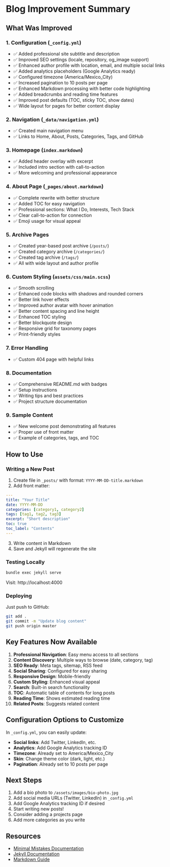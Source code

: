 # Blog Improvement Summary

## What Was Improved

### 1. Configuration (`_config.yml`)
- ✅ Added professional site subtitle and description
- ✅ Improved SEO settings (locale, repository, og_image support)
- ✅ Enhanced author profile with location, email, and multiple social links
- ✅ Added analytics placeholders (Google Analytics ready)
- ✅ Configured timezone (America/Mexico_City)
- ✅ Increased pagination to 10 posts per page
- ✅ Enhanced Markdown processing with better code highlighting
- ✅ Added breadcrumbs and reading time features
- ✅ Improved post defaults (TOC, sticky TOC, show dates)
- ✅ Wide layout for pages for better content display

### 2. Navigation (`_data/navigation.yml`)
- ✅ Created main navigation menu
- ✅ Links to Home, About, Posts, Categories, Tags, and GitHub

### 3. Homepage (`index.markdown`)
- ✅ Added header overlay with excerpt
- ✅ Included intro section with call-to-action
- ✅ More welcoming and professional appearance

### 4. About Page (`_pages/about.markdown`)
- ✅ Complete rewrite with better structure
- ✅ Added TOC for easy navigation
- ✅ Professional sections: What I Do, Interests, Tech Stack
- ✅ Clear call-to-action for connection
- ✅ Emoji usage for visual appeal

### 5. Archive Pages
- ✅ Created year-based post archive (`/posts/`)
- ✅ Created category archive (`/categories/`)
- ✅ Created tag archive (`/tags/`)
- ✅ All with wide layout and author profile

### 6. Custom Styling (`assets/css/main.scss`)
- ✅ Smooth scrolling
- ✅ Enhanced code blocks with shadows and rounded corners
- ✅ Better link hover effects
- ✅ Improved author avatar with hover animation
- ✅ Better content spacing and line height
- ✅ Enhanced TOC styling
- ✅ Better blockquote design
- ✅ Responsive grid for taxonomy pages
- ✅ Print-friendly styles

### 7. Error Handling
- ✅ Custom 404 page with helpful links

### 8. Documentation
- ✅ Comprehensive README.md with badges
- ✅ Setup instructions
- ✅ Writing tips and best practices
- ✅ Project structure documentation

### 9. Sample Content
- ✅ New welcome post demonstrating all features
- ✅ Proper use of front matter
- ✅ Example of categories, tags, and TOC

## How to Use

### Writing a New Post

1. Create file in `_posts/` with format: `YYYY-MM-DD-title.markdown`
2. Add front matter:
```yaml
---
title: "Your Title"
date: YYYY-MM-DD
categories: [category1, category2]
tags: [tag1, tag2, tag3]
excerpt: "Short description"
toc: true
toc_label: "Contents"
---
```
3. Write content in Markdown
4. Save and Jekyll will regenerate the site

### Testing Locally

```bash
bundle exec jekyll serve
```

Visit: http://localhost:4000

### Deploying

Just push to GitHub:
```bash
git add .
git commit -m "Update blog content"
git push origin master
```

## Key Features Now Available

1. **Professional Navigation**: Easy menu access to all sections
2. **Content Discovery**: Multiple ways to browse (date, category, tag)
3. **SEO Ready**: Meta tags, sitemap, RSS feed
4. **Social Sharing**: Configured for easy sharing
5. **Responsive Design**: Mobile-friendly
6. **Custom Styling**: Enhanced visual appeal
7. **Search**: Built-in search functionality
8. **TOC**: Automatic table of contents for long posts
9. **Reading Time**: Shows estimated reading time
10. **Related Posts**: Suggests related content

## Configuration Options to Customize

In `_config.yml`, you can easily update:
- **Social links**: Add Twitter, LinkedIn, etc.
- **Analytics**: Add Google Analytics tracking ID
- **Timezone**: Already set to America/Mexico_City
- **Skin**: Change theme color (dark, light, etc.)
- **Pagination**: Already set to 10 posts per page

## Next Steps

1. Add a bio photo to `/assets/images/bio-photo.jpg`
2. Add social media URLs (Twitter, LinkedIn) in `_config.yml`
3. Add Google Analytics tracking ID if desired
4. Start writing new posts!
5. Consider adding a projects page
6. Add more categories as you write

## Resources

- [Minimal Mistakes Documentation](https://mmistakes.github.io/minimal-mistakes/docs/quick-start-guide/)
- [Jekyll Documentation](https://jekyllrb.com/docs/)
- [Markdown Guide](https://www.markdownguide.org/)
